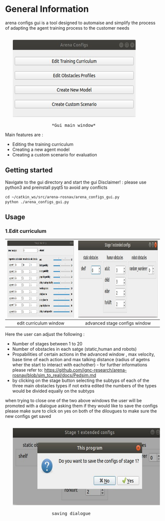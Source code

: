 # General Information
arena configs gui is a tool designed to automaise and simplify the process of adapting the agent training process to the customer needs 


 <pre>

   <img width="400" height="250" src="/img/main_gui.jpg"> 

                  *Gui main window*   
</pre>

Main features are : 
- Editing the training curriculum 
- Creating a new agent model
- Creating a custom scenario for evaluation


## Getting started
Navigate to the gui directory and start the gui 
Disclaimer! : please use python3 and preinstall pyqt5 to avoid any conflicts 
```
cd ~/catkin_ws/src/arena-rosnav/arena_configs_gui.py
python ./arena_configs_gui.py

```



## Usage

### 1.Edit curriculum 

| <img width="400" height="250" src="/img/edit_curriculum.jpg"> | <img width="500" height="250" src="/img/advanced_stage.jpg"> | 
|:--:|:--:|
| edit curriculum window | advanced stage configs window|


Here the user can adjust the following :
- Number of stages between 1 to 20 
- Number of obstacles in each satge (static,human and robots) 
- Propabilities of certain actions in the advanced window , max velocity, base time of each action and max talking distance (radius of agetns wher the start to interact with eachother) - for further informations please refer to: https://github.com/ignc-research/arena-rosnav/blob/sim_to_real/docs/Pedsim.md
- by clicking on the stage button selecting  the subtyps of  each of the three main obstacles types if not extra edited the  numbers of the types would  be divided equally on the subtyps

when trying to close one of the two above windows the user will be promoted with a dialogue asking them if they would like to save the configs please make sure to click on yes on both of the dilougues to make sure the new configs get saved


 <pre>

   <img width="550" height="250" src="/img/save-configs.jpg"> 

                  saving dialogue    
</pre>



